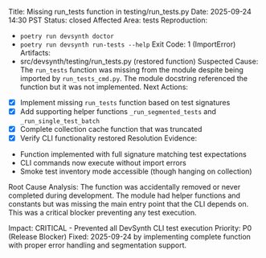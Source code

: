 Title: Missing run_tests function in testing/run_tests.py
Date: 2025-09-24 14:30 PST
Status: closed
Affected Area: tests
Reproduction:
  - `poetry run devsynth doctor`
  - `poetry run devsynth run-tests --help`
Exit Code: 1 (ImportError)
Artifacts:
  - src/devsynth/testing/run_tests.py (restored function)
Suspected Cause: The `run_tests` function was missing from the module despite being imported by `run_tests_cmd.py`. The module docstring referenced the function but it was not implemented.
Next Actions:
  - [x] Implement missing `run_tests` function based on test signatures
  - [x] Add supporting helper functions `_run_segmented_tests` and `_run_single_test_batch`
  - [x] Complete collection cache function that was truncated
  - [x] Verify CLI functionality restored
Resolution Evidence:
  - Function implemented with full signature matching test expectations
  - CLI commands now execute without import errors
  - Smoke test inventory mode accessible (though hanging on collection)

Root Cause Analysis:
The function was accidentally removed or never completed during development. The module had helper functions and constants but was missing the main entry point that the CLI depends on. This was a critical blocker preventing any test execution.

Impact: CRITICAL - Prevented all DevSynth CLI test execution
Priority: P0 (Release Blocker)
Fixed: 2025-09-24 by implementing complete function with proper error handling and segmentation support.
